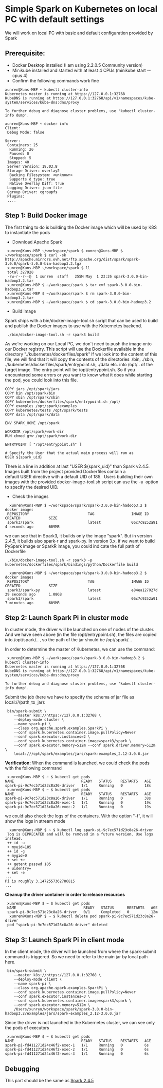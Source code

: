 # Simple Spark on Kubernetes on local PC with default settings
We will work on local PC with basic and default configuration provided by Spark

## Prerequisite:
* Docker Desktop installed (I am using 2.2.0.5 Community version)
* Minikube installed and started with at least 4 CPUs (minikube start --cpus 4)
* Confirm the following commands work fine
```
xunren@Xuns-MBP ~ kubectl cluster-info
Kubernetes master is running at https://127.0.0.1:32768
KubeDNS is running at https://127.0.0.1:32768/api/v1/namespaces/kube-system/services/kube-dns:dns/proxy

To further debug and diagnose cluster problems, use 'kubectl cluster-info dump'.
```


```
xunren@Xuns-MBP ~ docker info
Client:
 Debug Mode: false

Server:
 Containers: 25
  Running: 20
  Paused: 0
  Stopped: 5
 Images: 40
 Server Version: 19.03.8
 Storage Driver: overlay2
  Backing Filesystem: <unknown>
  Supports d_type: true
  Native Overlay Diff: true
 Logging Driver: json-file
 Cgroup Driver: cgroupfs
 Plugins:
 ....
```

## Step 1: Build Docker image

The first thing to do is building the Docker image which will be used by K8S to instantiate the pods

* Download Apache Spark
```
 xunren@Xuns-MBP ~/workspace/spark $ xunren@Xuns-MBP $ ~/workspace/spark $ curl -sk http://apache.mirrors.ovh.net/ftp.apache.org/dist/spark/spark-3.0.0/spark-3.0.0-bin-hadoop3.2.tgz
 xunren@Xuns-MBP ~/workspace/spark $ ll
 total 327920
 -rw-r--r--@  1 xunren  staff   255M May  1 23:26 spark-3.0.0-bin-hadoop3.2.tar
 xunren@Xuns-MBP $ ~/workspace/spark $ tar xvf spark-3.0.0-bin-hadoop3.2.tar
 xunren@Xuns-MBP $ ~/workspace/spark $ rm spark-3.0.0-bin-hadoop3.2.tar
 xunren@Xuns-MBP $ ~/workspace/spark $ cd spark-3.0.0-bin-hadoop3.2
```
* Build Image

Spark ships with a bin/docker-image-tool.sh script that can be used to build and publish the Docker images to use with the Kubernetes backend.  
```
 ./bin/docker-image-tool.sh -r spark3 build
```
As we're working on our Local PC, we don't need to push the image onto our Docker registry. This script will use the Dockerfile available in the directory "./kubernetes/dockerfiles/spark"
If we look into the content of this file, we will find that it will copy the contents of the directories ./bin, ./sbin, ./kubernetes/dockerfiles/spark/entrypoint.sh, ./data etc. into /opt/.. 
of the target image. The entry point will be /opt/entrypoint.sh. So if you encountered some errors or you want to know what it does while starting the pod, you could look into this file. 
```
COPY jars /opt/spark/jars
COPY bin /opt/spark/bin
COPY sbin /opt/spark/sbin
COPY kubernetes/dockerfiles/spark/entrypoint.sh /opt/
COPY examples /opt/spark/examples
COPY kubernetes/tests /opt/spark/tests
COPY data /opt/spark/data

ENV SPARK_HOME /opt/spark

WORKDIR /opt/spark/work-dir
RUN chmod g+w /opt/spark/work-dir

ENTRYPOINT [ "/opt/entrypoint.sh" ]

# Specify the User that the actual main process will run as
USER ${spark_uid}
```
There is a line in addition at last "USER ${spark_uid}" than Spark v2.4.5.
Images built from the project provided Dockerfiles contain a default USER directive with a default UID of 185. 
Users building their own images with the provided docker-image-tool.sh script can use the -u <uid> option 
to specify the desired UID.

* Check the images
```
  xunren@Xuns-MBP $ ~/workspace/spark/spark-3.0.0-bin-hadoop3.2 $ docker images
 REPOSITORY                           TAG                 IMAGE ID            CREATED             SIZE
 spark3/spark                         latest              06c7c9252a91        4 seconds ago       609MB
```
we can see that in Spark3, it builds only the image "spark". But in version 2.4.5, it builds also spark-r and spark-py.
In version 3.x, if we want to build PySpark image or SparkR image, you could indicate the full path of Dockerfile
```
 ./bin/docker-image-tool.sh -r spark3 -p kubernetes/dockerfiles/spark/bindings/python/Dockerfile build

  xunren@Xuns-MBP $ ~/workspace/spark/spark-3.0.0-bin-hadoop3.2 $ docker images
 REPOSITORY                           TAG                 IMAGE ID            CREATED             SIZE
 spark3/spark-py                      latest              e84ea127027d        29 seconds ago      1.08GB
 spark3/spark                         latest              06c7c9252a91        7 minutes ago       609MB
```

## Step 2: Launch Spark Pi in cluster mode
In cluster mode, the driver will be launched on one of nodes of the cluster. And we have seen 
above (in the file /opt/entrypoint.sh), the files are copied into /opt/spark/..., so the path of the jar
should be /opt/spark/...

In order to determine the master of Kubernetes, we can use the command:
```
 xunren@Xuns-MBP $ ~/workspace/spark/spark-3.0.0-bin-hadoop3.2 $ kubectl cluster-info
Kubernetes master is running at https://127.0.0.1:32768
KubeDNS is running at https://127.0.0.1:32768/api/v1/namespaces/kube-system/services/kube-dns:dns/proxy

To further debug and diagnose cluster problems, use 'kubectl cluster-info dump'.
```

Submit the job (here we have to specify the schema of jar file as local:///path_to_jar):
```
 bin/spark-submit \
    --master k8s://https://127.0.0.1:32768 \
    --deploy-mode cluster \
    --name spark-pi \
    --class org.apache.spark.examples.SparkPi \
    --conf spark.kubernetes.container.image.pullPolicy=Never
    --conf spark.executor.instances=2 \
    --conf spark.kubernetes.container.image=spark3/spark \
    --conf spark.executor.memory=512m --conf spark.driver.memory=512m \
    local:///opt/spark/examples/jars/spark-examples_2.12-3.0.0.jar
```

**Verification:**
When the command is launched, we could check the pods with the following command
```
 xunren@Xuns-MBP $ ~ $ kubectl get pods
NAME                               READY   STATUS    RESTARTS   AGE
spark-pi-9c7ec571d23c8a26-driver   1/1     Running   0          18s
 xunren@Xuns-MBP $ ~ $ kubectl get pods
NAME                               READY   STATUS    RESTARTS   AGE
spark-pi-9c7ec571d23c8a26-driver   1/1     Running   0          38s
spark-pi-9c7ec571d23c8a26-exec-1   1/1     Running   0          19s
spark-pi-9c7ec571d23c8a26-exec-2   1/1     Running   0          19s
```
we could also check the logs of the containers. With the option "-f", it will show the logs in stream mode
```
  xunren@Xuns-MBP $ ~ $ kubectl log spark-pi-9c7ec571d23c8a26-driver
 log is DEPRECATED and will be removed in a future version. Use logs instead.
 ++ id -u
 + myuid=185
 ++ id -g
 + mygid=0
 + set +e
 ++ getent passwd 185
 + uidentry=
 + set -e
...
Pi is roughly 3.1472557362786815
...
```

**Cleanup the driver container in order to release resources**
```
 xunren@Xuns-MBP $ ~ $ kubectl get pods
 NAME                               READY   STATUS      RESTARTS   AGE
 spark-pi-9c7ec571d23c8a26-driver   0/1     Completed   0          12m
  xunren@Xuns-MBP $ ~ $ kubectl delete pod spark-pi-9c7ec571d23c8a26-driver
 pod "spark-pi-9c7ec571d23c8a26-driver" deleted
```

## Step 3: Launch Spark Pi in client mode
In the client mode, the driver will be launched from where the spark-submit command is triggered. So we need to refer to
the main jar by local path here.
```
 bin/spark-submit \
    --master k8s://https://127.0.0.1:32768 \
    --deploy-mode client \
    --name spark-pi \
    --class org.apache.spark.examples.SparkPi \
    --conf spark.kubernetes.container.image.pullPolicy=Never
    --conf spark.executor.instances=3 \
    --conf spark.kubernetes.container.image=spark3/spark \
    --conf spark.executor.memory=512m \
    /Users/xunren/workspace/spark/spark-3.0.0-bin-hadoop3.2/examples/jars/spark-examples_2.12-3.0.0.jar
```

Since the driver is not launched in the Kubernetes cluster, we can see only the pods of executors
```
 xunren@Xuns-MBP $ ~ $ kubectl get pods
NAME                               READY   STATUS    RESTARTS   AGE
spark-pi-fd411271d24c46f2-exec-1   1/1     Running   0          6s
spark-pi-fd411271d24c46f2-exec-2   1/1     Running   0          6s
spark-pi-fd411271d24c46f2-exec-3   1/1     Running   0          6s
```

## Debugging
This part should be the same as [Spark 2.4.5](../Spark2.4.5/README.md#Debugging)